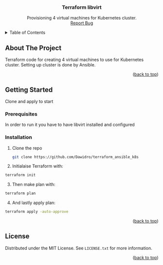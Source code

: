 <h3 align="center">Terraform libvirt</h3>

  <p align="center">
    Provisioning 4 virtual machines for Kubernetes cluster.
    <br />
    <a href="https://github.com/Dawidro/terraform_ansible_k8s/issues">Report Bug</a>
  </p>
</div>



<!-- TABLE OF CONTENTS -->
<details>
  <summary>Table of Contents</summary>
  <ol>
    <li>
      <a href="#about-the-project">About The Project</a>
    </li>
    <li>
      <a href="#getting-started">Getting Started</a>
      <ul>
        <li><a href="#prerequisites">Prerequisites</a></li>
        <li><a href="#installation">Installation</a></li>
      </ul>
    </li>
    <li><a href="#license">License</a></li>
  </ol>
</details>



<!-- ABOUT THE PROJECT -->
## About The Project
Terraform code for creating 4 virtual machines to use for Kubernetes cluster. Setting up cluster is done by Ansible.

<p align="right">(<a href="#readme-top">back to top</a>)</p>


<!-- GETTING STARTED -->
## Getting Started

Clone and apply to start

### Prerequisites

In order to run it you have to have libvirt installed and configured

### Installation

1. Clone the repo
   ```sh
   git clone https://github.com/Dawidro/terraform_ansible_k8s
   ```
2. Initialaise Terraform with:
  ```sh
  terraform init
  ```
3. Then make plan with:
  ```sh
  terraform plan
  ```
4. And lastly apply plan:
  ```sh
  terraform apply -auto-approve
  ```


<p align="right">(<a href="#readme-top">back to top</a>)</p>


<!-- LICENSE -->
## License

Distributed under the MIT License. See `LICENSE.txt` for more information.

<p align="right">(<a href="#readme-top">back to top</a>)</p>


